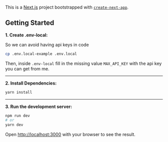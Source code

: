 This is a [Next.js](https://nextjs.org/) project bootstrapped with [`create-next-app`](https://github.com/vercel/next.js/tree/canary/packages/create-next-app).

## Getting Started

**1. Create .env-local:**

So we can avoid having api keys in code  

```bash
cp .env.local-example .env.local
```

Then, inside `.env-local` fill in the missing value `MAX_API_KEY` with the api key you can get from me. 

---
**2. Install Dependencies:**

```bash
yarn install
```

---
**3. Run the development server:**

```bash
npm run dev
# or
yarn dev
```

Open [http://localhost:3000](http://localhost:3000) with your browser to see the result.

